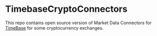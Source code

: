 # TimebaseCryptoConnectors

This repo contains open source version of Market Data Connectors for [TimeBase](https://www.timebase.info) for some cryptocurrency exchanges.
